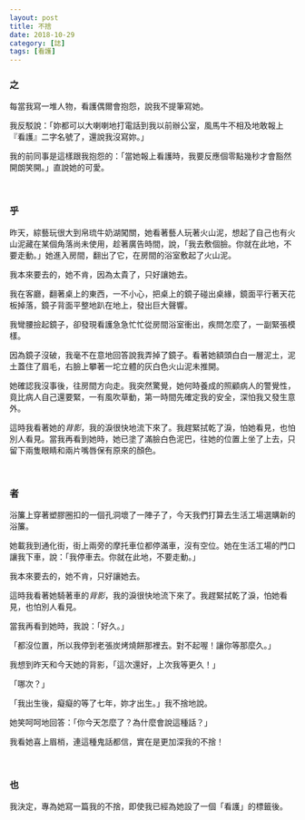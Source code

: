 ```yaml
---
layout: post
title: 不捨
date: 2018-10-29
category: [誌]
tags: [看護]
---
```


### 之

每當我寫一堆人物，看護偶爾會抱怨，說我不提筆寫她。

我反駁說：「妳都可以大喇喇地打電話到我以前辦公室，風馬牛不相及地敢報上『看護』二字名號了，還說我沒寫妳。」

我的前同事是這樣跟我抱怨的：「當她報上看護時，我要反應個零點幾秒才會豁然開朗笑開。」直說她的可愛。
<p>&nbsp;</p>

<!--more-->
### 乎

昨天，綜藝玩很大到帛琉牛奶湖闖關，她看著藝人玩著火山泥，想起了自己也有火山泥藏在某個角落尚未使用，趁著廣告時間，說，「我去敷個臉。你就在此地，不要走動。」她進入房間，翻出了它，在房間的浴室敷起了火山泥。

我本來要去的，她不肯，因為太貴了，只好讓她去。

我在客廳，翻著桌上的東西，一不小心，把桌上的鏡子碰出桌緣，鏡面平行著天花板掉落，鏡子背面平整地趴在地上，發出巨大聲響。

我彎腰撿起鏡子，卻發現看護急急忙忙從房間浴室衝出，疾問怎麼了，一副緊張模樣。

因為鏡子沒破，我毫不在意地回答說我弄掉了鏡子。看著她額頭白白一層泥土，泥土蓋住了眉毛，右臉上攀著一坨立體的灰白色火山泥未推開。

她確認我沒事後，往房間方向走。我突然驚覺，她何時養成的照顧病人的警覺性，竟比病人自己還要緊，一有風吹草動，第一時間先確定我的安全，深怕我又發生意外。

這時我看著她的*背影*，我的淚很快地流下來了。我趕緊拭乾了淚，怕她看見，也怕別人看見。當我再看到她時，她已塗了滿臉白色泥巴，往她的位置上坐了上去，只留下兩隻眼睛和兩片嘴唇保有原來的顏色。
<p>&nbsp;</p>


### 者

浴簾上穿著塑膠圈扣的一個孔洞壞了一陣子了，今天我們打算去生活工場選購新的浴簾。

她載我到通化街，街上兩旁的摩托車位都停滿車，沒有空位。她在生活工場的門口讓我下車，說：「我停車去。你就在此地，不要走動。」

我本來要去的，她不肯，只好讓她去。

這時我看著她騎著車的*背影*，我的淚很快地流下來了。我趕緊拭乾了淚，怕她看見，也怕別人看見。

當我再看到她時，我說：「好久。」

「都沒位置，所以我停到老張炭烤燒餅那裡去。對不起喔！讓你等那麼久。」

我想到昨天和今天她的背影，「這次還好，上次我等更久！」

「哪次？」

「我出生後，癡癡的等了七年，妳才出生。」我不捨地說。

她笑呵呵地回答：「你今天怎麼了？為什麼會說這種話？」

我看她喜上眉梢，連這種鬼話都信，實在是更加深我的不捨！
<p>&nbsp;</p>


### 也

我決定，專為她寫一篇我的不捨，即使我已經為她設了一個「看護」的標籤後。
